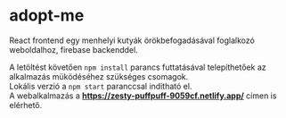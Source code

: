 # adopt-me
React frontend egy menhelyi kutyák örökbefogadásával foglalkozó weboldalhoz, firebase backenddel. 

A letöltést követően ```npm install``` parancs futtatásával telepíthetőek az alkalmazás müködéséhez szükséges csomagok.  
Lokális verzió a ```npm start``` paranccsal inditható el.  
A webalkalmazás a **https://zesty-puffpuff-9059cf.netlify.app/** címen is elérhető.
